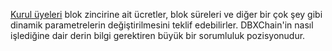 [Kurul üyeleri](introduction/committee) blok zincirine ait ücretler, blok süreleri  ve diğer bir çok şey gibi dinamik parametrelerin değiştirilmesini teklif edebilirler. DBXChain'in nasıl işlediğine dair derin bilgi gerektiren büyük bir sorumluluk pozisyonudur.